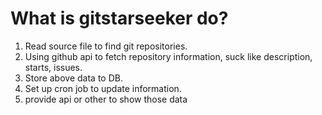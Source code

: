 # What is gitstarseeker do?

1. Read source file to find git repositories.
2. Using github api to fetch repository information, suck like description, starts, issues.
3. Store above data to DB.
4. Set up cron job to update information. 
5. provide api or other to show those data

